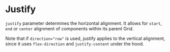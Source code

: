 # Justify

`justify` parameter determines the horizontal alignment. It allows for `start`, `end` or `center` alignment of components within its parent Grid.

Note that if `direction="row"` is used, justify applies to the vertical alignment, since it uses `flex-direction` and `justify-content` under the hood.
